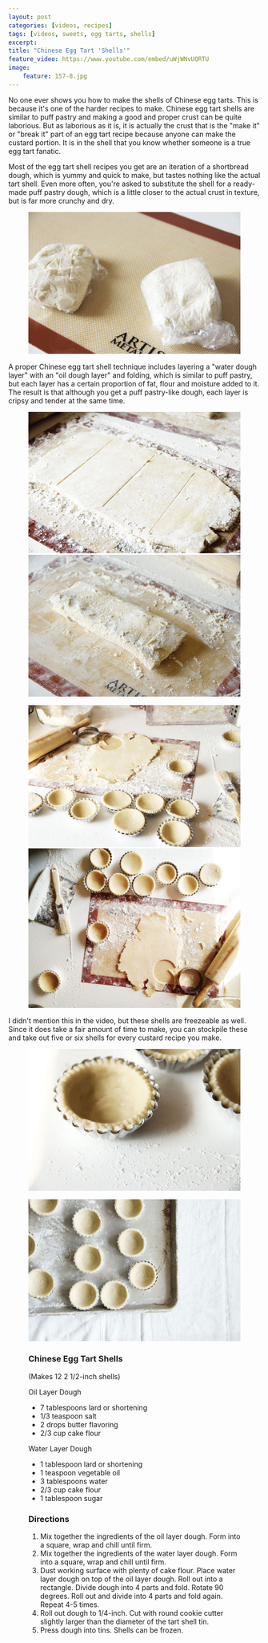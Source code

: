 ```yaml
---
layout: post
categories: [videos, recipes]
tags: [videos, sweets, egg tarts, shells]
excerpt: 
title: "Chinese Egg Tart 'Shells'"
feature_video: https://www.youtube.com/embed/uWjWNvUQRTU
image:
    feature: 157-8.jpg
---
```


No one ever shows you how to make the shells of Chinese egg tarts.  This is because it's one of the harder recipes to make.  Chinese egg tart shells are similar to puff pastry and making a good and proper crust can be quite laborious.  But as laborious as it is, it is actually the crust that is the "make it" or "break it" part of an egg tart recipe because anyone can make the custard portion.  It is in the shell that you know whether someone is a true egg tart fanatic.  

Most of the egg tart shell recipes you get are an iteration of a shortbread dough, which is yummy and quick to make, but tastes nothing like the actual tart shell.  Even more often, you're asked to substitute the shell for a ready-made puff pastry dough, which is a little closer to the actual crust in texture, but is far more crunchy and dry.

<figure>
    <img src="/images/157-2.JPG">
</figure>

A proper Chinese egg tart shell technique includes layering a "water dough layer" with an "oil dough layer" and folding, which is similar to puff pastry, but each layer has a certain proportion of fat, flour and moisture added to it.  The result is that although you get a puff pastry-like dough, each layer is cripsy and tender at the same time.  

<figure class="half">
    <img src="/images/157-3.JPG">
    <img src="/images/157-4.JPG">
</figure>

<figure class="half">
    <img src="/images/157-5.JPG">
    <img src="/images/157-8.jpg">
</figure>

I didn't mention this in the video, but these shells are freezeable as well.  Since it does take a fair amount of time to make, you can stockpile these and take out five or six shells for every custard recipe you make.

<figure>
    <img src="/images/157-6.JPG">
</figure>

<figure>
    <img src="/images/157-7.JPG">
</figure>


<figure class="ingredients" markdown="1">

### Chinese Egg Tart Shells 
(Makes 12  2 1/2-inch shells) 

Oil Layer Dough

- 7 tablespoons lard or shortening
- 1/3 teaspoon salt
- 2 drops butter flavoring
- 2/3 cup cake flour

Water Layer Dough 

- 1 tablespoon lard or shortening
- 1 teaspoon vegetable oil
- 3 tablespoons water
- 2/3 cup cake flour
- 1 tablespoon sugar

</figure>
<figure class="directions" markdown="1">

### Directions

1. Mix together the ingredients of the oil layer dough.  Form into a square, wrap and chill until firm.
2. Mix together the ingredients of the water layer dough.  Form into a square, wrap and chill until firm.
3. Dust working surface with plenty of cake flour.  Place water layer dough on top of the oil layer dough.  Roll out into a rectangle.  Divide dough into 4 parts and fold.  Rotate 90 degrees.  Roll out and divide into 4 parts and fold again.  Repeat 4-5 times.
4. Roll out dough to 1/4-inch.  Cut with round cookie cutter slightly larger than the diameter of the tart shell tin.
5. Press dough into tins.  Shells can be frozen.

</figure>


